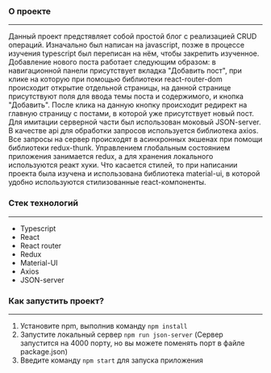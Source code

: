 ### О проекте
***
Данный проект предстявляет собой простой блог с реализацией CRUD операций. Изначально был написан на javascript, позже в процессе изучения typescript был переписан на нём, чтобы закрепить изученное. Добавление нового поста работает следующим образом: в навигационной панели присутствует вкладка "Добавить пост", при клике на которую при помощью библиотеки react-router-dom происходит открытие отдельной страницы, на данной странице присутствуют поля для ввода темы поста и содержимого, и кнопка "Добавить". После клика на данную кнопку происходит редирект на главную страницу с постами, в которой уже присутствует новый пост.
Для имитации серверной части был использован моковый JSON-server.
В качестве api для обработки запросов используется библиотека axios. Все запросы на сервер происходят в асинхронных экшенах при помощи библиотеки redux-thunk.
Управлением глобальным состоянием приложения занимается redux, а для хранения локального используются реакт хуки.
Что касается стилей, то при написании проекта была изучена и использована библиотека material-ui, в которой удобно используются стилизованные react-компоненты.
### Стек технологий
***
* Typescript
* React
* React router
* Redux
* Material-UI
* Axios
* JSON-server
### Как запустить проект?
***
1. Установите npm, выполнив команду ```npm install ```
2.  Запустите локальный сервер ```npm run json-server``` (Сервер запустится на 4000 порту, но вы можете поменять порт в файле package.json)
3. Введите команду ```npm start``` для запуска приложения



